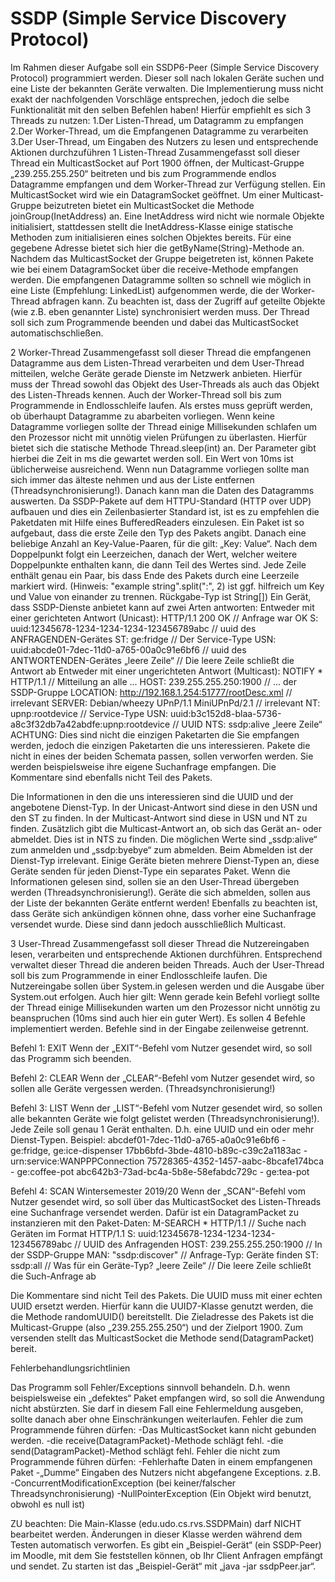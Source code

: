 # SSDP (Simple Service Discovery Protocol)

Im Rahmen dieser Aufgabe soll ein SSDP6-Peer (Simple Service Discovery Protocol) programmiert werden. Dieser soll nach lokalen Geräte suchen und eine Liste der bekannten Geräte verwalten. Die Implementierung muss nicht exakt der nachfolgenden Vorschläge entsprechen, jedoch die selbe  Funktionalität mit den selben Befehlen haben!
Hierfür empfiehlt es sich 3 Threads zu nutzen:
1.Der Listen-Thread, um Datagramm zu empfangen
2.Der Worker-Thread, um die Empfangenen Datagramme zu verarbeiten
3.Der User-Thread, um Eingaben des Nutzers zu lesen und entsprechende Aktionen durchzuführen
 1 Listen-Thread
 Zusammengefasst soll dieser Thread ein MulticastSocket auf Port 1900 öffnen, der Multicast-Gruppe „239.255.255.250“ beitreten und bis zum Programmende endlos Datagramme 
empfangen und dem Worker-Thread zur Verfügung stellen.
Ein MulticastSocket wird wie ein DatagramSocket geöffnet. Um einer Multicast-Gruppe beizutreten bietet ein MulticastSocket die Methode joinGroup(InetAddress) an.
Eine InetAddress wird nicht wie normale Objekte initialisiert, stattdessen stellt die InetAddress-Klasse einige statische Methoden zum initialisieren eines solchen Objektes bereits. Für eine gegebene Adresse bietet sich hier die getByName(String)-Methode an.
Nachdem das MulticastSocket der Gruppe beigetreten ist, können Pakete wie bei einem DatagramSocket über die receive-Methode empfangen werden. Die empfangenen Datagramme sollten so schnell wie möglich in eine Liste (Empfehlung: LinkedList) aufgenommen werde, die der Worker-Thread abfragen kann. Zu beachten ist, dass der Zugriff auf geteilte Objekte (wie z.B. eben genannter Liste) synchronisiert werden muss.
Der Thread soll sich zum Programmende beenden und dabei das MulticastSocket automatischschließen.

2 Worker-Thread
Zusammengefasst soll dieser Thread die empfangenen Datagramme aus dem Listen-Thread verarbeiten und dem User-Thread mitteilen, welche Geräte gerade Dienste im Netzwerk anbieten.
Hierfür muss der Thread sowohl das Objekt des User-Threads als auch das Objekt des Listen-Threads kennen. 
Auch der Worker-Thread soll bis zum Programmende in Endlosschleife laufen. 
Als erstes muss geprüft werden, ob überhaupt Datagramme zu abarbeiten vorliegen. Wenn keine 
Datagramme vorliegen sollte der Thread einige Millisekunden schlafen um den Prozessor nicht mit 
unnötig vielen Prüfungen zu überlasten. Hierfür bietet sich die statische Methode Thread.sleep(int) an. Der Parameter gibt hierbei die Zeit in ms die gewartet werden soll. Ein Wert von 10ms ist üblicherweise ausreichend.
Wenn nun Datagramme vorliegen sollte man sich immer das älteste nehmen und aus der Liste entfernen (Threadsynchronisierung!). Danach kann man die Daten des Datagramms auswerten. Da SSDP-Pakete auf dem HTTPU-Standard (HTTP over UDP) aufbauen und dies ein Zeilenbasierter Standard ist, ist es zu empfehlen die Paketdaten mit Hilfe eines BufferedReaders einzulesen.
 Ein Paket ist so aufgebaut, dass die erste Zeile den Typ des Pakets angibt. Danach eine beliebige Anzahl an Key-Value-Paaren, für die gilt: „Key: Value“. Nach dem Doppelpunkt folgt ein Leerzeichen, danach der Wert, welcher weitere Doppelpunkte enthalten kann, die dann Teil des Wertes sind. Jede Zeile enthält genau ein Paar, bis dass Ende des Pakets durch eine Leerzeile markiert wird. (Hinweis: "example string".split(":", 2) ist ggf. hilfreich um Key und Value von einander zu trennen. Rückgabe-Typ ist String[])
Ein Gerät, dass SSDP-Dienste anbietet kann auf zwei Arten antworten:
Entweder mit einer gerichteten Antwort (Unicast):
HTTP/1.1 200 OK                                // Anfrage war OK
S: uuid:12345678-1234-1234-1234-123456789abc   // uuid des ANFRAGENDEN-Gerätes
ST: ge:fridge                                  // Der Service-Type
USN: uuid:abcde01-7dec-11d0-a765-00a0c91e6bf6  // uuid des ANTWORTENDEN-Gerätes
„leere Zeile“                                  // Die leere Zeile schließt die Antwort ab Entweder mit einer ungerichteten Antwort (Multicast):
 NOTIFY * HTTP/1.1                                    // Mitteilung an alle ...
 HOST: 239.255.255.250:1900                           // ... der SSDP-Gruppe
 LOCATION: http://192.168.1.254:51777/rootDesc.xml    // irrelevant
 SERVER: Debian/wheezy UPnP/1.1 MiniUPnPd/2.1         // irrelevant
 NT: upnp:rootdevice                                  // Service-Type
 USN: uuid:b3c152d8-blaa-5736-a8c3f32db7a42abdfe:upnp:rootdevice // UUID
 NTS: ssdp:alive
 „leere Zeile“ 
ACHTUNG: Dies sind nicht die einzigen Paketarten die Sie empfangen werden, jedoch die einzigen Paketarten die uns interessieren. Pakete die nicht in eines der beiden Schemata passen, sollen verworfen werden. Sie werden beispielsweise ihre eigene Suchanfrage empfangen. Die Kommentare sind ebenfalls nicht Teil des Pakets.

Die Informationen in den die uns interessieren sind die UUID und der angebotene Dienst-Typ. In der Unicast-Antwort sind diese in den USN und den ST zu finden. In der Multicast-Antwort sind diese in USN und NT zu finden. Zusätzlich gibt die Multicast-Antwort an, ob sich das Gerät an- 
oder abmeldet. Dies ist in NTS zu finden. Die möglichen Werte sind „ssdp:alive“ zum anmelden und „ssdp:byebye“ zum abmelden. Beim Abmelden ist der Dienst-Typ irrelevant. Einige Geräte bieten mehrere Dienst-Typen an, diese Geräte senden für jeden Dienst-Type ein separates Paket.
 Wenn die Informationen gelesen sind, sollen sie an den User-Thread übergeben werden (Threadsynchronisierung!). Geräte die sich abmelden, sollen aus der Liste der bekannten Geräte entfernt werden!
Ebenfalls zu beachten ist, dass Geräte sich ankündigen können ohne, dass vorher eine Suchanfrage versendet wurde. Diese sind dann jedoch ausschließlich Multicast.

3 User-Thread
 Zusammengefasst soll dieser Thread die Nutzereingaben lesen, verarbeiten und entsprechende 
Aktionen durchführen. Entsprechend verwaltet dieser Thread die anderen beiden Threads.
 Auch der User-Thread soll bis zum Programmende in einer Endlosschleife laufen. Die Nutzereingabe sollen über System.in gelesen werden und die Ausgabe über System.out erfolgen. Auch hier gilt: Wenn gerade kein Befehl vorliegt sollte der Thread einige Millisekunden warten um den Prozessor nicht unnötig zu beanspruchen (10ms sind auch hier ein guter Wert).
 Es sollen 4 Befehle implementiert werden. Befehle sind in der Eingabe zeilenweise getrennt.
 
 Befehl 1: EXIT
 Wenn der „EXIT“-Befehl vom Nutzer gesendet wird, so soll das Programm sich beenden.
 
 Befehl 2: CLEAR
 Wenn der „CLEAR“-Befehl vom Nutzer gesendet wird, so sollen alle Geräte vergessen werden. 
(Threadsynchronisierung!)

Befehl 3: LIST
 Wenn der „LIST“-Befehl vom Nutzer gesendet wird, so sollen alle bekannten Geräte wie folgt 
gelistet werden (Threadsynchronisierung!). Jede Zeile soll genau 1 Gerät enthalten. D.h. eine UUID
 und ein oder mehr Dienst-Typen. Beispiel:
 abcdef01-7dec-11d0-a765-a0a0c91e6bf6  -  ge:fridge, ge:ice-dispenser
 17bb6bfd-3bde-4810-b89c-c39c2a1183ac  -  urn:service:WANPPPConnection
 75728365-4352-1457-aabc-8bcafe174bca  -  ge:coffee-pot
 abc642b3-73ad-bc4a-5b8e-58efabdc729c  -  ge:tea-pot

 Befehl 4: SCAN
 Wintersemester 2019/20
 Wenn der „SCAN“-Befehl vom Nutzer gesendet wird, so soll über das MulticastSocket des 
Listen-Threads eine Suchanfrage versendet werden. Dafür ist ein DatagramPacket zu instanzieren 
mit den Paket-Daten: 
M-SEARCH * HTTP/1.1            // Suche nach Geräten im Format HTTP/1.1
 S: uuid:12345678-1234-1234-1234-123456789abc     // UUID des Anfragenden
 HOST: 239.255.255.250:1900     // In der SSDP-Gruppe
 MAN: "ssdp:discover"           // Anfrage-Typ: Geräte finden
 ST: ssdp:all                   // Was für ein Geräte-Typ? 
„leere Zeile“                  // Die leere Zeile schließt die Such-Anfrage ab

Die Kommentare sind nicht Teil des Pakets. Die UUID muss mit einer echten UUID ersetzt werden.
Hierfür kann die UUID7-Klasse genutzt werden, die die Methode randomUUID() bereitstellt.
Die Zieladresse des Pakets ist die Multicast-Gruppe (also „239.255.255.250“) und der Zielport 1900. Zum versenden stellt das MulticastSocket die Methode send(DatagramPacket) 
bereit.

Fehlerbehandlungsrichtlinien

Das Programm soll Fehler/Exceptions sinnvoll behandeln. D.h. wenn beispielsweise ein „defektes“ Paket empfangen wird, so soll die Anwendung nicht abstürzten. Sie darf in diesem Fall eine Fehlermeldung ausgeben, sollte danach aber ohne Einschränkungen weiterlaufen.
Fehler die zum Programmende führen dürfen:
-Das MulticastSocket kann nicht gebunden werden.
-die receive(DatagramPacket)-Methode schlägt fehl.
-die send(DatagramPacket)-Method schlägt fehl.
Fehler die nicht zum Programmende führen dürfen:
-Fehlerhafte Daten in einem empfangenen Paket
-„Dumme“ Eingaben des Nutzers 
nicht abgefangene Exceptions. z.B.
 -ConcurrentModificationException (bei keiner/falscher Threadsynchronisierung)
 -NullPointerException (Ein Objekt wird benutzt, obwohl es null ist)

ZU beachten:
 Die Main-Klasse (edu.udo.cs.rvs.SSDPMain) darf NICHT bearbeitet werden. Änderungen in dieser Klasse werden während dem Testen automatisch verworfen. 
Es gibt ein „Beispiel-Gerät“ (ein SSDP-Peer) im Moodle, mit dem Sie feststellen können, ob Ihr Client Anfragen empfängt und sendet. 
Zu starten ist das „Beispiel-Gerät“ mit „java -jar ssdpPeer.jar“.
